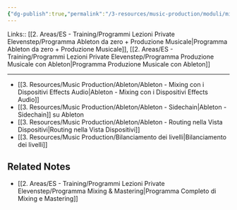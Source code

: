 ```yaml
---
{"dg-publish":true,"permalink":"/3-resources/music-production/moduli/mixing-modulo/"}
---
```


Links:: [[2. Areas/ES - Training/Programmi Lezioni Private Elevenstep/Programma Ableton da zero + Produzione Musicale\|Programma Ableton da zero + Produzione Musicale]], [[2. Areas/ES - Training/Programmi Lezioni Private Elevenstep/Programma Produzione Musicale con Ableton\|Programma Produzione Musicale con Ableton]]

---

- [[3. Resources/Music Production/Ableton/Ableton - Mixing con i Dispositivi Effects Audio\|Ableton - Mixing con i Dispositivi Effects Audio]]
- [[3. Resources/Music Production/Ableton/Ableton - Sidechain\|Ableton - Sidechain]] su Ableton
- [[3. Resources/Music Production/Ableton/Ableton - Routing nella Vista Dispositivi\|Routing nella Vista Dispositivi]]
- [[3. Resources/Music Production/Bilanciamento dei livelli\|Bilanciamento dei livelli]]


## Related Notes

- [[2. Areas/ES - Training/Programmi Lezioni Private Elevenstep/Programma Mixing & Mastering\|Programma Completo di Mixing e Mastering]]


